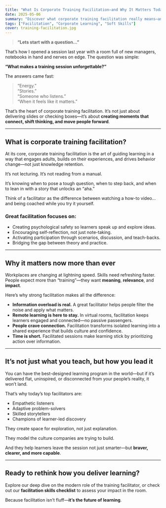 ```yaml
---
title: "What Is Corporate Training Facilitation—and Why It Matters Today"
date: 2025-05-06
summary: "Discover what corporate training facilitation really means—and why it's more vital than ever in today’s fast-changing workplace."
tags: ["Facilitation", "Corporate Learning", "Soft Skills"]
cover: training-facilitation.jpg
---
```


> **“Lets start with a question...”**

That’s how I opened a session last year with a room full of new managers, notebooks in hand and nerves on edge. The question was simple:

**“What makes a training session unforgettable?”**

The answers came fast:

> “Energy.”  
> “Stories.”  
> “Someone who listens.”  
> “When it feels like it matters.”

That’s the heart of corporate training facilitation. It’s not just about delivering slides or checking boxes—it’s about **creating moments that connect, shift thinking, and move people forward**.

---

## What is corporate training facilitation?

At its core, corporate training facilitation is the art of guiding learning in a way that engages adults, builds on their experiences, and drives behavior change—not just knowledge retention.

It’s not lecturing. It’s not reading from a manual.

It’s knowing when to pose a tough question, when to step back, and when to lean in with a story that unlocks an “aha.”

Think of a facilitator as the difference between watching a how-to video... and being coached while you try it yourself.

### Great facilitation focuses on:

- Creating psychological safety so learners speak up and explore ideas.
- Encouraging self-reflection, not just note-taking.
- Activating participation through scenarios, discussion, and teach-backs.
- Bridging the gap between theory and practice.

---

## Why it matters now more than ever

Workplaces are changing at lightning speed. Skills need refreshing faster. People expect more than “training”—they want **meaning**, **relevance**, and **impact**.

Here’s why strong facilitation makes all the difference:

- **Information overload is real.** A great facilitator helps people filter the noise and apply what matters.
- **Remote learning is here to stay.** In virtual rooms, facilitation keeps learners engaged and connected—no passive passengers.
- **People crave connection.** Facilitation transforms isolated learning into a shared experience that builds culture and confidence.
- **Time is short.** Facilitated sessions make learning stick by prioritizing action over information.

---

## It’s not just what you teach, but how you lead it

You can have the best-designed learning program in the world—but if it’s delivered flat, uninspired, or disconnected from your people’s reality, it won’t land.

That’s why today’s top facilitators are:

- Empathetic listeners  
- Adaptive problem-solvers  
- Skilled storytellers  
- Champions of learner-led discovery  

They create space for exploration, not just explanation.

They model the culture companies are trying to build.

And they help learners leave the session not just smarter—but **braver, clearer, and more capable**.

---

## Ready to rethink how you deliver learning?

Explore our deep dive on the modern role of the training facilitator, or check out our **facilitation skills checklist** to assess your impact in the room.

Because facilitation isn’t fluff—**it’s the future of learning**.
